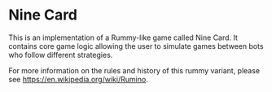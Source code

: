 # Nine Card  

This is an implementation of a Rummy-like game called Nine Card. It contains core game logic allowing the user to simulate games between bots who follow different strategies.  

For more information on the rules and history of this rummy variant, please see https://en.wikipedia.org/wiki/Rumino.